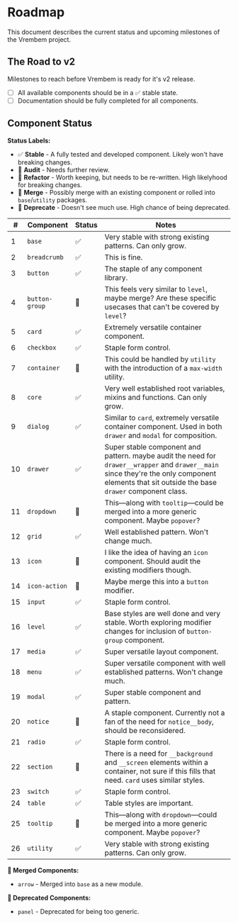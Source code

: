 # Roadmap

This document describes the current status and upcoming milestones of the Vrembem project.

## The Road to v2

Milestones to reach before Vrembem is ready for it's v2 release.

- [ ] All available components should be in a ✅ stable state.
- [ ] Documentation should be fully completed for all components.

## Component Status

__Status Labels:__

- ✅ __Stable__ - A fully tested and developed component. Likely won't have breaking changes.
- 🤔 __Audit__ - Needs further review.
- 📐 __Refactor__ - Worth keeping, but needs to be re-written. High likelyhood for breaking changes.
- 🔗 __Merge__ - Possibly merge with an existing component or rolled into `base`/`utility` packages.
- 🚫 __Deprecate__ - Doesn't see much use. High chance of being deprecated.

| #   | Component      | Status | Notes                                                                                                                                                                                           |
| --- | -------------- | ------ | ----------------------------------------------------------------------------------------------------------------------------------------------------------------------------------------------- |
| 1   | `base`         | ✅      | Very stable with strong existing patterns. Can only grow.                                                                                                                                       |
| 2   | `breadcrumb`   | ✅      | This is fine.                                                                                                                                                                                   |
| 3   | `button`       | ✅      | The staple of any component library.                                                                                                                                                            |
| 4   | `button-group` | 🤔      | This feels very similar to `level`, maybe merge? Are these specific usecases that can't be covered by `level`?                                                                                  |
| 5   | `card`         | ✅      | Extremely versatile container component.                                                                                                                                                        |
| 6   | `checkbox`     | ✅      | Staple form control.                                                                                                                                                                            |
| 7   | `container`    | 🔗      | This could be handled by `utility` with the introduction of a `max-width` utility.                                                                                                              |
| 8   | `core`         | ✅      | Very well established root variables, mixins and functions. Can only grow.                                                                                                                      |
| 9   | `dialog`       | ✅      | Similar to `card`, extremely versatile container component. Used in both `drawer` and `modal` for composition.                                                                                  |
| 10  | `drawer`       | ✅      | Super stable component and pattern. maybe audit the need for `drawer__wrapper` and `drawer__main` since they're the only component elements that sit outside the base `drawer` component class. |
| 11  | `dropdown`     | 🔗      | This—along with `tooltip`—could be merged into a more generic component. Maybe `popover`?                                                                                                       |
| 12  | `grid`         | ✅      | Well established pattern. Won't change much.                                                                                                                                                    |
| 13  | `icon`         | 🤔      | I like the idea of having an `icon` component. Should audit the existing modifiers though.                                                                                                      |
| 14  | `icon-action`  | 🔗      | Maybe merge this into a `button` modifier.                                                                                                                                                      |
| 15  | `input`        | ✅      | Staple form control.                                                                                                                                                                            |
| 16  | `level`        | ✅      | Base styles are well done and very stable. Worth exploring modifier changes for inclusion of `button-group` component.                                                                          |
| 17  | `media`        | ✅      | Super versatile layout component.                                                                                                                                                               |
| 18  | `menu`         | ✅      | Super versatile component with well established patterns. Won't change much.                                                                                                                    |
| 19  | `modal`        | ✅      | Super stable component and pattern.                                                                                                                                                             |
| 20  | `notice`       | 📐      | A staple component. Currently not a fan of the need for `notice__body`, should be reconsidered.                                                                                                 |
| 21  | `radio`        | ✅      | Staple form control.                                                                                                                                                                            |
| 22  | `section`      | 🤔      | There is a need for `__background` and `__screen` elements within a container, not sure if this fills that need. `card` uses similar styles.                                                    |
| 23  | `switch`       | ✅      | Staple form control.                                                                                                                                                                            |
| 24  | `table`        | ✅      | Table styles are important.                                                                                                                                                                     |
| 25  | `tooltip`      | 🔗      | This—along with `dropdown`—could be merged into a more generic component. Maybe `popover`?                                                                                                      |
| 26  | `utility`      | ✅      | Very stable with strong existing patterns. Can only grow.                                                                                                                                       |

__🔗 Merged Components:__

- `arrow` - Merged into `base` as a new module.


__🚫 Deprecated Components:__

- `panel` - Deprecated for being too generic.
